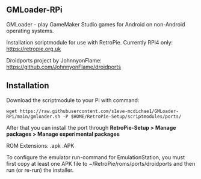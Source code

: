 ## GMLoader-RPi

GMLoader - play GameMaker Studio games for Android on non-Android operating systems.

Installation scriptmodule for use with RetroPie. Currently RPi4 only:
https://retropie.org.uk

Droidports project by JohnnyonFlame:
https://github.com/JohnnyonFlame/droidports

## Installation
Download the scriptmodule to your Pi with command:

    wget https://raw.githubusercontent.com/s1eve-mcdichae1/GMLoader-RPi/main/gmloader.sh -P $HOME/RetroPie-Setup/scriptmodules/ports/

After that you can install the port through **RetroPie-Setup > Manage packages > Manage experimental packages**

ROM Extensions: .apk .APK

To configure the emulator run-command for EmulationStation, you must first copy at least one APK file to ~/RetroPie/roms/ports/droidports and then run (or re-run) the installer.
